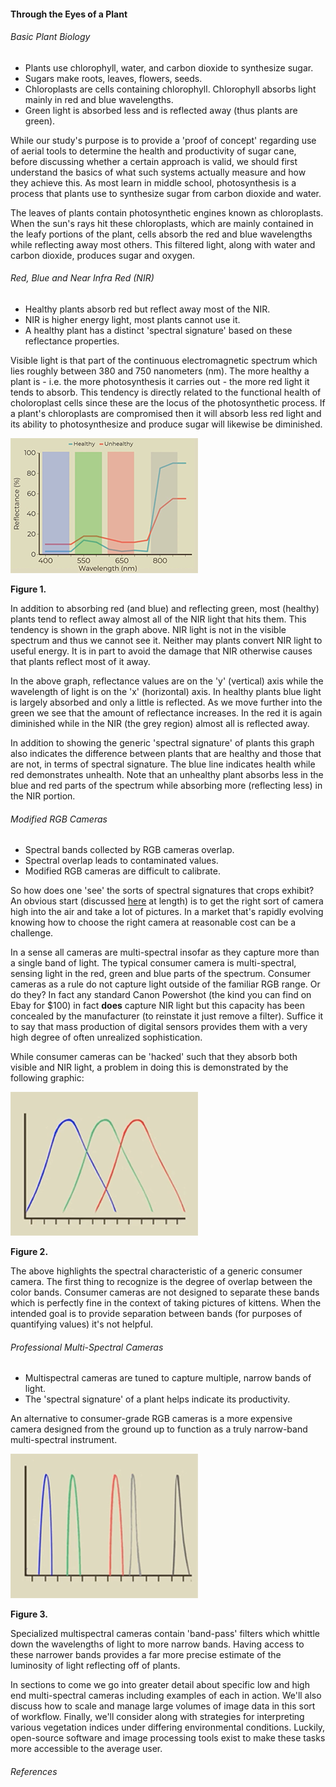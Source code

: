 #### Through the Eyes of a Plant

###### Basic Plant Biology

* Plants use chlorophyll, water, and carbon dioxide to synthesize sugar.
* Sugars make roots, leaves, flowers, seeds.
* Chloroplasts are cells containing chlorophyll. Chlorophyll absorbs light mainly in red and blue wavelengths.
* Green light is absorbed less and is reflected away (thus plants are green).

While our study's purpose is to provide a 'proof of concept' regarding use of aerial tools to determine the health 
and productivity of sugar cane, before discussing whether a certain approach is valid,  we should first understand 
the basics of what such systems actually measure and how they achieve this. As most learn in middle school, 
photosynthesis is a process that plants use to synthesize sugar from carbon dioxide and water. 

The leaves of 
plants contain photosynthetic engines known as chloroplasts. When the sun's rays hit these chloroplasts, which are 
mainly contained in the leafy portions of the plant, cells absorb the red and blue wavelengths while reflecting away 
most others. This filtered light, along with water and carbon dioxide, produces sugar and oxygen.

###### Red, Blue and Near Infra Red (NIR)

* Healthy plants absorb red but reflect away most of the NIR.
* NIR is higher energy light, most plants cannot use it.
* A healthy plant has a distinct 'spectral signature' based on these reflectance properties.

Visible light is that part of the continuous electromagnetic spectrum which lies roughly between 380 and 750 
nanometers (nm). The more healthy a plant is - i.e. the more photosynthesis it carries out - the more red light 
it tends to absorb. This tendency is directly related to the functional health of choloroplast cells since these are the 
locus of the photosynthetic process. If a plant's chloroplasts are compromised then it will absorb less red light
and its ability to photosynthesize and produce sugar will likewise be diminished.  

![](img/one.png) 

__Figure 1.__

   
In addition to absorbing red (and blue) and reflecting green, most (healthy) plants tend to reflect away almost all of 
the NIR light that hits them. This tendency is shown in the graph above. NIR light is not in the visible spectrum 
and thus we cannot see it. Neither may plants convert NIR light to useful energy. It is in part to avoid the 
damage that NIR otherwise causes that plants reflect most of it away. 

In the above graph, reflectance values are on the 'y' (vertical) axis while the wavelength of light is on the 'x' 
(horizontal) axis. In healthy plants blue light is largely absorbed and only a little is reflected. As we move further 
into the green we see that the amount of reflectance increases. In the red it is again diminished while in the NIR 
(the grey region) almost all is reflected away. 

In addition to showing the generic 'spectral signature' of plants this graph also indicates the difference 
between plants that are healthy and those that are not, in terms of spectral signature. The blue line indicates 
health while red demonstrates unhealth. Note that an unhealthy plant absorbs less in the blue 
and red parts of the spectrum while absorbing more (reflecting less) in the NIR portion.   
 

###### Modified RGB Cameras
* Spectral bands collected by RGB cameras overlap. 
* Spectral overlap leads to contaminated values.
* Modified RGB cameras are difficult to calibrate.

So how does one 'see' the sorts of spectral signatures that crops exhibit? An obvious start (discussed [here](readme_resources/kites_balloons_drones.md)
at length) is to get the right sort of camera high into the air and take a lot of pictures.
In a market that's rapidly evolving knowing how to choose the right camera at reasonable cost can be a challenge.

In a sense all cameras are multi-spectral insofar as they capture more than a single band of light. The typical consumer
camera is multi-spectral, sensing light in the red, green and blue parts of the spectrum. Consumer cameras as a rule do 
not capture light outside of the familiar RGB range. Or do they? In fact any standard Canon Powershot (the kind you can 
find on Ebay for $100) in fact __does__ capture NIR light but this capacity has been concealed by the manufacturer (to 
reinstate it just remove a filter). Suffice it to say that mass production of digital sensors provides them with a very 
high degree of often unrealized sophistication.
 
While consumer cameras can be 'hacked' such that they absorb both visible and NIR light, a problem in doing this is 
demonstrated by the following graphic:

![](img/two.png)

__Figure 2.__

The above highlights the spectral characteristic of a generic consumer camera. The first thing to recognize is the 
degree of overlap between the color bands. Consumer cameras are not designed to separate these bands which is perfectly 
fine in the context of taking pictures of kittens. When the intended goal is to provide separation between bands 
(for purposes of quantifying values) it's not helpful. 

###### Professional Multi-Spectral Cameras

* Multispectral cameras are tuned to capture multiple, narrow bands of light.
* The 'spectral signature' of a plant helps indicate its productivity.

An alternative to consumer-grade RGB cameras is a more expensive 
camera designed from the ground up to function as a truly narrow-band multi-spectral instrument. 

![](img/three.png)

__Figure 3.__

Specialized multispectral cameras contain 'band-pass' filters which whittle down the wavelengths of light to more 
narrow bands. Having access to these narrower bands provides a far more precise estimate of the luminosity of 
light reflecting off of plants.    

In sections to come we go into greater detail about specific low and high end multi-spectral cameras including examples 
of each in action. We'll also discuss how to scale and manage large volumes of image data in this sort of workflow.  Finally, 
we'll consider along with strategies for interpreting various vegetation indices under differing environmental conditions. 
Luckily, open-source software and image processing 
tools exist to make these tasks more accessible to the average user.


###### References
 